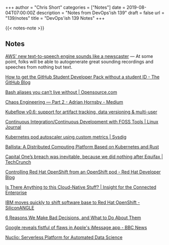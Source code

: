 +++
author = "Chris Short"
categories = ["Notes"]
date = 2019-08-04T07:00:00Z
description = "Notes from DevOps'ish 139"
draft = false
url = "139/notes"
title = "DevOps'ish 139 Notes"
+++

{{< notes-note >}}

## Notes

[AWS' new text-to-speech engine sounds like a newscaster](https://techcrunch.com/2019/07/30/aws-new-text-to-speech-engine-sounds-like-a-newscaster/) — At some point, folks will be able to autogenerate great sounding recordings and speeches from nothing but text.

[How to get the GitHub Student Developer Pack without a student ID - The GitHub Blog](https://github.blog/2019-07-30-how-to-get-the-github-student-developer-pack-without-a-student-id/)

[Bash aliases you can’t live without | Opensource.com](https://opensource.com/article/19/7/bash-aliases)

[Chaos Engineering — Part 2 - Adrian Hornsby - Medium](https://medium.com/@adhorn/chaos-engineering-part-2-b9c78a9f3dde)

[Kubeflow v0.6: support for artifact tracking, data versioning & multi-user](https://medium.com/kubeflow/kubeflow-v0-6-a-robust-foundation-for-artifact-tracking-data-versioning-multi-user-support-9896d329412c)

[Continuous Integration/Continuous Development with FOSS Tools | Linux Journal](https://www.linuxjournal.com/content/continuous-integrationcontinuous-development-foss-tools)

[Kubernetes pod autoscaler using custom metrics | Sysdig](https://sysdig.com/blog/kubernetes-autoscaler/)

[Ballista: A Distributed Computing Platform Based on Kubernetes and Rust](https://www.technotification.com/2019/07/ballista-a-distributed-computing-platform-based-on-kubernetes-and-rust.html)

[Capital One’s breach was inevitable, because we did nothing after Equifax | TechCrunch](https://techcrunch.com/2019/07/29/capital-one-breach-was-inevitable/)

[Controlling Red Hat OpenShift from an OpenShift pod - Red Hat Developer Blog](https://developers.redhat.com/blog/2019/07/25/controlling-red-hat-openshift-from-an-openshift-pod/)

[Is There Anything to this Cloud-Native Stuff? | Insight for the Connected Enterprise](https://www.nojitter.com/technology-trends/there-anything-cloud-native-stuff)

[IBM moves quickly to shift software base to Red Hat OpenShift - SiliconANGLE](https://siliconangle.com/2019/08/01/ibm-moves-quickly-shift-software-base-red-hat-openshift/)

[6 Reasons We Make Bad Decisions, and What to Do About Them](https://hbr.org/2019/08/6-reasons-we-make-bad-decisions-and-what-to-do-about-them)

[Google reveals fistful of flaws in Apple's iMessage app - BBC News](https://www.bbc.com/news/technology-49165946)

[Nuclio: Serverless Platform for Automated Data Science](https://nuclio.io/)

